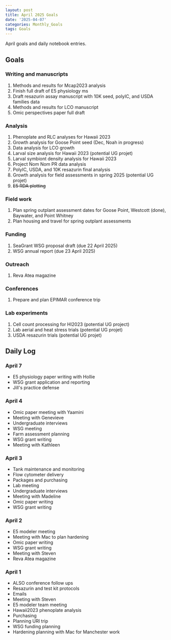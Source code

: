 ```yaml
---
layout: post
title: April 2025 Goals
date: '2025-04-07'
categories: Monthly_Goals
tags: Goals
---
```


April goals and daily notebook entries. 

## Goals  

### Writing and manuscripts 
              
1. Methods and results for Mcap2023 analysis
2. Finish full draft of E5 physiology ms  
3. Draft resazurin assay manuscript with 10K seed, polyIC, and USDA families data
4. Methods and results for LCO manuscript 
5. Omic perspectives paper full draft 

### Analysis

1. Phenoplate and RLC analyses for Hawaii 2023
2. Growth analysis for Goose Point seed (Dec, Noah in progress)
3. Data analysis for LCO growth 
4. Larval size analysis for Hawaii 2023 (potential UG projet)
5. Larval symbiont density analysis for Hawaii 2023
6. Project Nom Nom PR data analysis 
7. PolyIC, USDA, and 10K resazurin final analysis 
8. Growth analysis for field assessments in spring 2025 (potential UG projet)
9. ~~E5 RDA plotting~~

### Field work 

1. Plan spring outplant assessment dates for Goose Point, Westcott (done), Baywater, and Point Whitney 
2. Plan housing and travel for spring outplant assessments 

### Funding

1. SeaGrant WSG proposal draft (due 22 April 2025) 
2. WSG annual report (due 23 April 2025) 

### Outreach 

1. Reva Atea magazine 

### Conferences 

1. Prepare and plan EPIMAR conference trip 

### Lab experiments 

1. Cell count processing for HI2023 (potential UG project)
2. Lab aerial and heat stress trials (potential UG projet)
3. USDA resazurin trials (potential UG projet)

## **Daily Log**   

### April 7

- E5 physiology paper writing with Hollie
- WSG grant application and reporting 
- Jill's practice defense 

### April 4

- Omic paper meeting with Yaamini
- Meeting with Genevieve
- Undergraduate interviews
- WSG meeting 
- Farm assessment planning 
- WSG grant writing 
- Meeting with Kathleen

### April 3

- Tank maintenance and monitoring
- Flow cytometer delivery 
- Packages and purchasing 
- Lab meeting 
- Undergraduate interviews 
- Meeting with Madeline 
- Omic paper writing 
- WSG grant writing

### April 2

- E5 modeler meeting 
- Meeting with Mac to plan hardening 
- Omic paper writing 
- WSG grant writing 
- Meeting with Steven 
- Reva Atea magazine

### April 1

- ALSO conference follow ups 
- Resazurin and test kit protocols 
- Emails 
- Meeting with Steven
- E5 modeler team meeting 
- Hawaii2023 phenoplate analysis 
- Purchasing 
- Planning URI trip 
- WSG funding planning 
- Hardening planning with Mac for Manchester work 